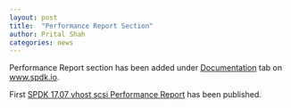 ```yaml
---
layout: post
title:  "Performance Report Section"
author: Prital Shah
categories: news
---
```


Performance Report section has been added under [Documentation](http://www.spdk.io/doc/) tab on www.spdk.io.  

First [SPDK 17.07 vhost scsi Performance Report](https://ci.spdk.io/download/performance-reports/SPDK17_07_vhost_scsi_performance_report.pdf) has been published.
 
